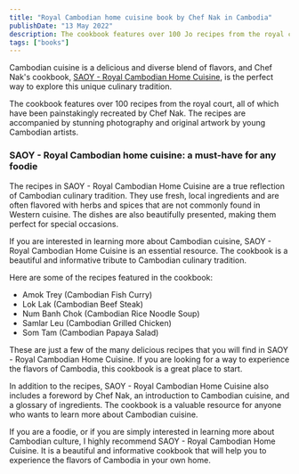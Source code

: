 ```yaml
---
title: "Royal Cambodian home cuisine book by Chef Nak in Cambodia"
publishDate: "13 May 2022"
description: The cookbook features over 100 Jo recipes from the royal court
tags: ["books"]
---
```


Cambodian cuisine is a delicious and diverse blend of flavors, and Chef Nak's cookbook, [SAOY - Royal Cambodian Home Cuisine](https://www.amazon.com/gp/product/9924966317/?tag=tbun27_cambodia-20), is the perfect way to explore this unique culinary tradition.

The cookbook features over 100 recipes from the royal court, all of which have been painstakingly recreated by Chef Nak. The recipes are accompanied by stunning photography and original artwork by young Cambodian artists.

### SAOY - Royal Cambodian home cuisine: a must-have for any foodie

The recipes in SAOY - Royal Cambodian Home Cuisine are a true reflection of Cambodian culinary tradition. They use fresh, local ingredients and are often flavored with herbs and spices that are not commonly found in Western cuisine. The dishes are also beautifully presented, making them perfect for special occasions.

If you are interested in learning more about Cambodian cuisine, SAOY - Royal Cambodian Home Cuisine is an essential resource. The cookbook is a beautiful and informative tribute to Cambodian culinary tradition.

Here are some of the recipes featured in the cookbook:

- Amok Trey (Cambodian Fish Curry)
- Lok Lak (Cambodian Beef Steak)
- Num Banh Chok (Cambodian Rice Noodle Soup)
- Samlar Leu (Cambodian Grilled Chicken)
- Som Tam (Cambodian Papaya Salad)

These are just a few of the many delicious recipes that you will find in SAOY - Royal Cambodian Home Cuisine. If you are looking for a way to experience the flavors of Cambodia, this cookbook is a great place to start.

In addition to the recipes, SAOY - Royal Cambodian Home Cuisine also includes a foreword by Chef Nak, an introduction to Cambodian cuisine, and a glossary of ingredients. The cookbook is a valuable resource for anyone who wants to learn more about Cambodian cuisine.

If you are a foodie, or if you are simply interested in learning more about Cambodian culture, I highly recommend SAOY - Royal Cambodian Home Cuisine. It is a beautiful and informative cookbook that will help you to experience the flavors of Cambodia in your own home.
